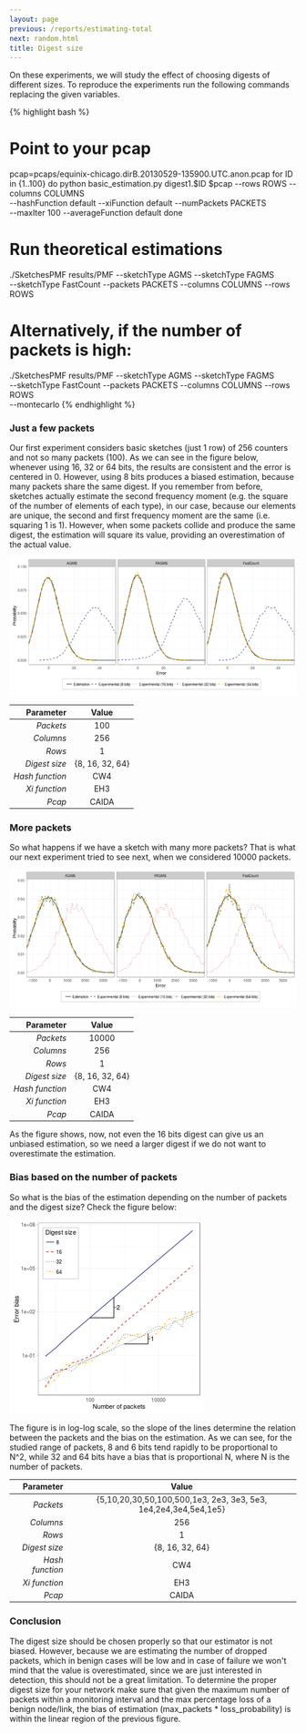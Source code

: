 ```yaml
---
layout: page
previous: /reports/estimating-total
next: random.html
title: Digest size
---
```


On these experiments, we will study the effect of choosing digests of different sizes. To reproduce the experiments run the following commands replacing the given variables.

{% highlight bash %}
# Point to your pcap
pcap=pcaps/equinix-chicago.dirB.20130529-135900.UTC.anon.pcap 
for ID in {1..100}
do
  python basic_estimation.py digest1.$ID $pcap --rows ROWS --columns COLUMNS \
    --hashFunction default --xiFunction default --numPackets PACKETS \
    --maxIter 100 --averageFunction default
done
# Run theoretical estimations
./SketchesPMF results/PMF --sketchType AGMS --sketchType FAGMS \
  --sketchType FastCount --packets PACKETS --columns COLUMNS --rows ROWS
# Alternatively, if the number of packets is high: 
./SketchesPMF results/PMF --sketchType AGMS --sketchType FAGMS \
  --sketchType FastCount --packets PACKETS --columns COLUMNS --rows ROWS \
  --montecarlo
{% endhighlight %}

### Just a few packets

Our first experiment considers basic sketches (just 1 row) of 256 counters and not so many packets (100). As we can see in the figure below, whenever using 16, 32 or 64 bits, the results are consistent and the error is centered in 0. However, using 8 bits produces a biased estimation, because many packets share the same digest. If you remember from before, sketches actually estimate the second frequency moment (e.g. the square of the number of elements of each type), in our case, because our elements are unique, the second and first frequency moment are the same (i.e. squaring 1 is 1). However, when some packets collide and produce the same digest, the estimation will square its value, providing an overestimation of the actual value.

![](figures/digest1.png)

|       Parameter |      Value      |
|----------------:|:---------------:|
|       _Packets_ |       100       |
|       _Columns_ |       256       |
|          _Rows_ |        1        |
|   _Digest size_ | {8, 16, 32, 64} |
| _Hash function_ |       CW4       |
|   _Xi function_ |       EH3       |
|          _Pcap_ |      CAIDA      |  

### More packets

So what happens if we have a sketch with many more packets? That is what our next experiment tried to see next, when we considered 10000 packets.

![](figures/digest2.png)

|       Parameter |      Value      |
|----------------:|:---------------:|
|       _Packets_ |      10000      |
|       _Columns_ |       256       |
|          _Rows_ |        1        |
|   _Digest size_ | {8, 16, 32, 64} |
| _Hash function_ |       CW4       |
|   _Xi function_ |       EH3       |
|          _Pcap_ |      CAIDA      |

As the figure shows, now, not even the 16 bits digest can give us an unbiased estimation, so we need a larger digest if we do not want to overestimate the estimation.

### Bias based on the number of packets

So what is the bias of the estimation depending on the number of packets and the digest size? Check the figure below:

![](figures/bias.png)

The figure is in log-log scale, so the slope of the lines determine the relation between the packets and the bias on the estimation. As we can see, for the studied range of packets, 8 and 6 bits tend rapidly to be proportional to N^2, while 32 and 64 bits have a bias that is proportional N, where N is the number of packets.

|       Parameter |                              Value                              |
|----------------:|:---------------------------------------------------------------:|
|       _Packets_ | {5,10,20,30,50,100,500,1e3, 2e3, 3e3, 5e3, 1e4,2e4,3e4,5e4,1e5} |
|       _Columns_ |                               256                               |
|          _Rows_ |                                1                                |
|   _Digest size_ |                         {8, 16, 32, 64}                         |
| _Hash function_ |                               CW4                               |
|   _Xi function_ |                               EH3                               |
|          _Pcap_ |                              CAIDA                              |

### Conclusion

The digest size should be chosen properly so that our estimator is not biased. However, because we are estimating the number of dropped packets, which in benign cases will be low and in case of failure we won't mind that the value is overestimated, since we are just interested in detection, this should not be a great limitation. To determine the proper digest size for your network make sure that given the maximum number of packets within a monitoring interval and the max percentage loss of a benign node/link, the bias of estimation (max\_packets * loss\_probability) is within the linear region of the previous figure.


